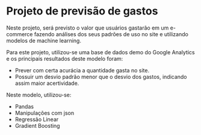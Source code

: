 # Projeto de previsão de gastos

Neste projeto, será previsto o valor que usuários gastarão em um e-commerce fazendo análises dos seus padrões de uso no site e utilizando modelos de machine learning.

Para este projeto, utilizou-se uma base de dados demo do Google Analytics e os principais resultados deste modelo foram:

* Prever com certa acurácia a quantidade gasta no site.
* Possuir um desvio padrão menor que o desvio dos gastos, indicando assim maior acertividade.

Neste modelo, utilizou-se:

* Pandas
* Manipulações com json
* Regressão Linear
* Gradient Boosting
